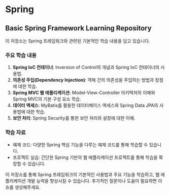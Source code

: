 # Spring
## Basic Spring Framework Learning Repository

이 저장소는 Spring 프레임워크와 관련된 기본적인 학습 내용을 담고 있습니다.

### 주요 학습 내용
1. **Spring IoC 컨테이너**: Inversion of Control의 개념과 Spring IoC 컨테이너의 사용법.
2. **의존성 주입(Dependency Injection)**: 객체 간의 의존성을 주입하는 방법과 장점에 대한 학습.
3. **Spring MVC 웹 애플리케이션**: Model-View-Controller 아키텍처의 이해와 Spring MVC의 기본 구성 요소 학습.
4. **데이터 액세스**: MyBatis를 활용한 데이터베이스 액세스와 Spring Data JPA의 사용법에 대한 학습.
5. **보안 처리**: Spring Security를 통한 보안 처리와 설정에 대한 이해.

### 학습 자료
- 예제 코드: 다양한 Spring 핵심 기능을 다루는 예제 코드를 통해 학습할 수 있습니다.
- 프로젝트 실습: 간단한 Spring 기반의 웹 애플리케이션 프로젝트를 통해 학습을 확장할 수 있습니다.

이 저장소를 통해 Spring 프레임워크의 기본적인 사용법과 주요 기능을 학습하고, 웹 애플리케이션 개발 능력을 향상시킬 수 있습니다. 추가적인 질문이나 도움이 필요하면 이슈를 생성해주세요.
